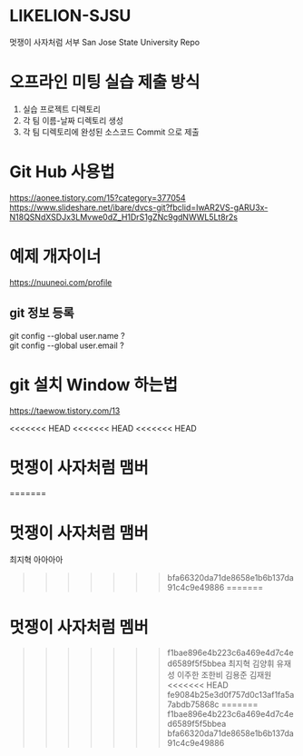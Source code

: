 # LIKELION-SJSU
멋쟁이 사자처럼 서부 San Jose State University Repo

# 오프라인 미팅 실습 제출 방식
1. 실습 프로젝트 디렉토리
2. 각 팀 이름-날짜 디렉토리 생성
3. 각 팀 디렉토리에 완성된 소스코드 Commit 으로 제출

# Git Hub 사용법
https://aonee.tistory.com/15?category=377054
https://www.slideshare.net/ibare/dvcs-git?fbclid=IwAR2VS-gARU3x-N18QSNdXSDJx3LMvwe0dZ_H1DrS1gZNc9gdNWWL5Lt8r2s

# 예제 개자이너
https://nuuneoi.com/profile

## git 정보 등록
git config --global user.name ?  
git config --global user.email ?

# git 설치 Window 하는법
https://taewow.tistory.com/13

<<<<<<< HEAD
<<<<<<< HEAD
<<<<<<< HEAD

# 멋쟁이 사자처럼 맴버
=======
# 멋쟁이 사자처럼 맴버
최지혁 
아아아아 
>>>>>>> bfa66320da71de8658e1b6b137da91c4c9e49886
=======
# 멋쟁이 사자처럼 멤버
>>>>>>> f1bae896e4b223c6a469e4d7c4ed6589f5f5bbea
최지혁 
김양휘
유재성
이주한
조한비
김용준
김재원
<<<<<<< HEAD
>>>>>>> fe9084b25e3d0f757d0c13af1fa5a7abdb75868c
=======
>>>>>>> f1bae896e4b223c6a469e4d7c4ed6589f5f5bbea
>>>>>>> bfa66320da71de8658e1b6b137da91c4c9e49886
